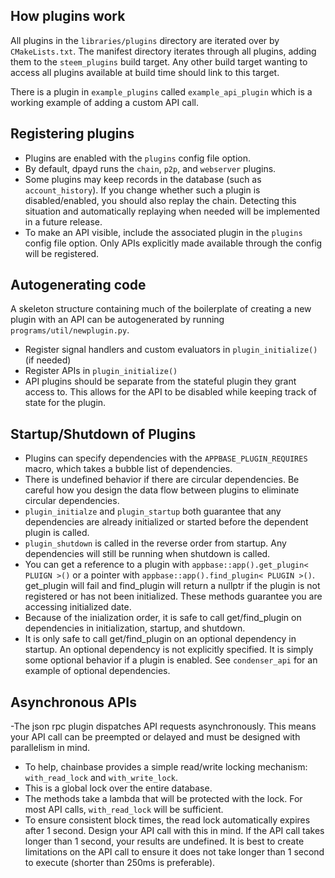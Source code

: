 
How plugins work
----------------

All plugins in the `libraries/plugins` directory are iterated over by `CMakeLists.txt`. The manifest directory iterates through all plugins, adding them to the `steem_plugins` build target. Any other build target wanting to access all plugins
available at build time should link to this target.

There is a plugin in `example_plugins` called `example_api_plugin` which is a working example of adding a custom API call.

Registering plugins
-------------------

- Plugins are enabled with the `plugins` config file option.
- By default, dpayd runs the `chain`, `p2p`, and `webserver` plugins.
- Some plugins may keep records in the database (such as `account_history`).  If you change whether such a plugin is disabled/enabled, you should also replay the chain. Detecting this situation and automatically replaying when needed will be implemented in a future release.
- To make an API visible, include the associated plugin in the `plugins` config file option. Only APIs explicitly made available through the config will be registered.

Autogenerating code
-------------------

A skeleton structure containing much of the boilerplate of creating a new plugin with an API can be autogenerated by running `programs/util/newplugin.py`.

- Register signal handlers and custom evaluators in `plugin_initialize()` (if needed)
- Register APIs in `plugin_initialize()`
- API plugins should be separate from the stateful plugin they grant access to. This allows for the API to be disabled while keeping track of state for the plugin.

Startup/Shutdown of Plugins
---------------------------

- Plugins can specify dependencies with the `APPBASE_PLUGIN_REQUIRES` macro, which takes a bubble list of dependencies.
- There is undefined behavior if there are circular dependencies. Be careful how you design the data flow between plugins to eliminate circular dependencies.
- `plugin_initialze` and `plugin_startup` both guarantee that any dependencies are already initialized or started before the dependent plugin is called.
- `plugin_shutdown` is called in the reverse order from startup. Any dependencies will still be running when shutdown is called.
- You can get a reference to a plugin with `appbase::app().get_plugin< PLUIGN >()` or a pointer with `appbase::app().find_plugin< PLUGIN >()`. get_plugin will fail and find_plugin will return a nullptr if the plugin is not registered or has not been initialized. These methods guarantee you are accessing initialized date.
- Because of the inialization order, it is safe to call get/find_plugin on dependencies in initialization, startup, and shutdown.
- It is only safe to call get/find_plugin on an optional dependency in startup. An optional dependency is not explicitly specified. It is simply some optional behavior if a plugin is enabled. See `condenser_api` for an example of optional dependencies.

Asynchronous APIs
-----------------

-The json rpc plugin dispatches API requests asynchronously. This means your API call can be preempted or delayed and must be designed with parallelism in mind.
- To help, chainbase provides a simple read/write locking mechanism: `with_read_lock` and `with_write_lock`.
- This is a global lock over the entire database.
- The methods take a lambda that will be protected with the lock. For most API calls, `with_read_lock` will be sufficient.
- To ensure consistent block times, the read lock automatically expires after 1 second. Design your API call with this in mind. If the API call takes longer than 1 second, your results are undefined. It is best to create limitations on the API call to ensure it does not take longer than 1 second to execute (shorter than 250ms is preferable).

